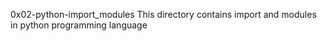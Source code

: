0x02-python-import_modules
This directory contains import and modules in python programming language
